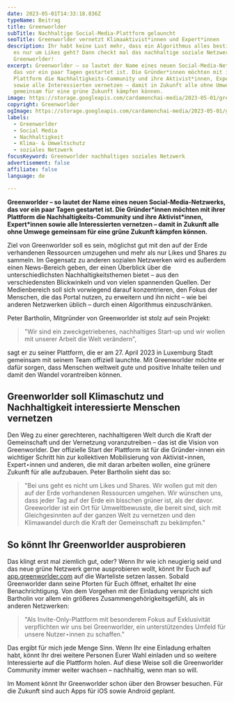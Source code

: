 ```yaml
---
date: 2023-05-01T14:33:18.836Z
typeName: Beitrag
title: Greenworlder
subTitle: Nachhaltige Social-Media-Plattform gelauncht
seoTitle: Greenworlder vernetzt Klimaaktivist*innen und Expert*innen
description: Ihr habt keine Lust mehr, dass ein Algorithmus alles bestimmt und
  es nur um Likes geht? Dann checkt mal das nachhaltige soziale Netzwerk
  Greenworlder!
excerpt: Greenworlder – so lautet der Name eines neuen Social-Media-Netzwerks,
  das vor ein paar Tagen gestartet ist. Die Gründer*innen möchten mit ihrer
  Plattform die Nachhaltigkeits-Community und ihre Aktivist*innen, Expert*innen
  sowie alle Interessierten vernetzen – damit in Zukunft alle ohne Umwege
  gemeinsam für eine grüne Zukunft kämpfen können.
image: https://storage.googleapis.com/cardamonchai-media/2023-05-01/greenworlder-jpg-imagine-08e8a8_3de9b9_1024_768/640.webp
copyright: Greenworlder
ogImage: https://storage.googleapis.com/cardamonchai-media/2023-05-01/greenworlder-og-jpeg-imagine-08e8a8_3decbc_2048_1075/640.webp
labels:
  - Greenworlder
  - Social Media
  - Nachhaltigkeit
  - Klima- & Umweltschutz
  - soziales Netzwerk
focusKeyword: Greenworlder nachhaltiges soziales Netzwerk
advertisement: false
affiliate: false
language: de

---
```


**Greenworlder – so lautet der Name eines neuen Social-Media-Netzwerks, das vor ein paar Tagen gestartet ist. Die Gründer\*innen möchten mit ihrer Plattform die Nachhaltigkeits-Community und ihre Aktivist\*innen, Expert\*innen sowie alle Interessierten vernetzen – damit in Zukunft alle ohne Umwege gemeinsam für eine grüne Zukunft kämpfen können.**

Ziel von Greenworlder soll es sein, möglichst gut mit den auf der Erde verhandenen Ressourcen umzugehen und mehr als nur Likes und Shares zu sammeln. Im Gegensatz zu anderen sozialen Netzwerken wird es außerdem einen News-Bereich geben, der einen Überblick über die unterschiedlichsten Nachhaltigkeitsthemen bietet – aus den verschiedensten Blickwinkeln und von vielen spannenden Quellen. Der Medienbereich soll sich vorwiegend darauf konzentrieren, den Fokus der Menschen, die das Portal nutzen, zu erweitern und ihn nicht – wie bei anderen Netzwerken üblich – durch einen Algorithmus einzuschränken.

Peter Bartholin, Mitgründer von Greenworlder ist stolz auf sein Projekt:

> "Wir sind ein zweckgetriebenes, nachhaltiges Start-up und wir wollen mit unserer Arbeit die Welt verändern",

sagt er zu seiner Plattform, die er am 27. April 2023 in Luxemburg Stadt gemeinsam mit seinem Team offiziell launchte. Mit Greenworlder möchte er dafür sorgen, dass Menschen weltweit gute und positive Inhalte teilen und damit den Wandel vorantreiben können.

## Greenworlder soll Klimaschutz und Nachhaltigkeit interessierte Menschen vernetzen

Den Weg zu einer gerechteren, nachhaltigeren Welt durch die Kraft der Gemeinschaft und der Vernetzung voranzutreiben – das ist die Vision von Greenworlder. Der offizielle Start der Plattform ist für die Gründer⋆innen ein wichtiger Schritt hin zur kollektiven Mobilisierung von Aktivist⋆innen, Expert⋆innen und anderen, die mit daran arbeiten wollen, eine grünere Zukunft für alle aufzubauen. Peter Bartholin sieht das so:

> "Bei uns geht es nicht um Likes und Shares. Wir wollen gut mit den auf der Erde vorhandenen Ressourcen umgehen. Wir wünschen uns, dass jeder Tag auf der Erde ein bisschen grüner ist, als der davor. Greeworlder ist ein Ort für Umweltbewusste, die bereit sind, sich mit Gleichgesinnten auf der ganzen Welt zu vernetzen und den Klimawandel durch die Kraft der Gemeinschaft zu bekämpfen."

## So könnt Ihr Greenworlder ausprobieren

Das klingt erst mal ziemlich gut, oder? Wenn Ihr wie ich neugierig seid und das neue grüne Netzwerk gerne ausprobieren wollt, könnt Ihr Euch auf [app.greenworlder.com](https://app.greenworlder.com/) auf die Warteliste setzen lassen. Sobald Greenworlder dann seine Pforten für Euch öffnet, erhaltet Ihr eine Benachrichtigung. Von dem Vorgehen mit der Einladung verspricht sich Bartholin vor allem ein größeres Zusammengehörigkeitsgefühl, als in anderen Netzwerken:

> "Als Invite-Only-Plattform mit besonderem Fokus auf Exklusivität verpflichten wir uns bei Greenworlder, ein unterstützendes Umfeld für unsere Nutzer⋆innen zu schaffen."

Das ergibt für mich jede Menge Sinn. Wenn Ihr eine Einladung erhalten habt, könnt Ihr drei weitere Personen Eurer Wahl einladen und so weitere Interessierte auf die Plattform holen. Auf diese Weise soll die Greenworlder Community immer weiter wachsen – nachhaltig, wenn man so will.

Im Moment könnt Ihr Greenworlder schon über den Browser besuchen. Für die Zukunft sind auch Apps für iOS sowie Android geplant.
